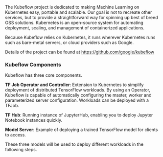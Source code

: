 The Kubeflow project is dedicated to making Machine Learning on Kubernetes easy, portable and scalable. Our goal is not to recreate other services, but to provide a straightforward way for spinning up best of breed OSS solutions. Kubernetes is an open-source system for automating deployment, scaling, and management of containerized applications.

Because Kubeflow relies on Kubernetes, it runs wherever Kubernetes runs such as bare-metal servers, or cloud providers such as Google.

Details of the project can be found at https://github.com/google/kubeflow

### Kubeflow Components

Kubeflow has three core components.

__TF Job Operator and Controller__: Extension to Kubernetes to simplify deployment of distributed TensorFlow workloads. By using an Operator, Kubeflow is capable of automatically configuring the master, worker and parameterized server configuration. Workloads can be deployed with a TFJob.

__TF Hub__: Running instance of JupyterHub, enabling you to deploy Jupyter Notebook instances quickly.

__Model Server__: Example of deploying a trained TensorFlow model for clients to access.

These three models will be used to deploy different workloads in the following steps.
